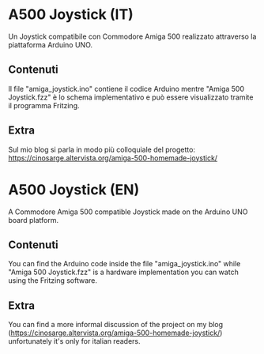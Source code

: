 # A500 Joystick (IT)
Un Joystick compatibile con Commodore Amiga 500 realizzato attraverso la piattaforma Arduino UNO.

## Contenuti
Il file "amiga_joystick.ino" contiene il codice Arduino mentre "Amiga 500 Joystick.fzz" è lo schema implementativo e può essere visualizzato tramite il programma Fritzing.

## Extra
Sul mio blog si parla in modo più colloquiale del progetto: https://cinosarge.altervista.org/amiga-500-homemade-joystick/



# A500 Joystick (EN)
A Commodore Amiga 500 compatible Joystick made on the Arduino UNO board platform.

## Contenuti
You can find the Arduino code inside the file "amiga_joystick.ino" while "Amiga 500 Joystick.fzz" is a hardware implementation you can watch using the Fritzing software.

## Extra
You can find a more informal discussion of the project on my blog (https://cinosarge.altervista.org/amiga-500-homemade-joystick/) unfortunately it's only for italian readers.
